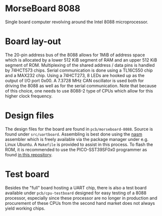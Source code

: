 # MorseBoard 8088

Single board computer revolving around the Intel 8088 microprocessor.

# Board lay-out
The 20-pin address bus of the 8088 allows for 1MiB of address space which is
allocated by a lower 512 KiB segment of RAM and an upper 512 KiB segment of ROM.
Multiplexing of the shared address / data pins is handled by 74HCT573 chips.
Serial communication is done using a TL16C550 chip and a MAX232 chip. Using a
74HCT273, 8 LEDs are hooked up as the output of I/O port 0x00. A 7.3728 MHz CAN
oscillator is used both for driving the 8088 as well as for the serial
communication. Note that because of this choice, one needs to use 8088-2 type of
CPUs which allow for this higher clock frequency.

# Design files
The design files for the board are found in `pcb/morseboard-8088`. Source is
found under `src/uartboard`. Assembling is best done using the
[nasm](https://www.nasm.us/) assembler which is freely available via the package
manager under e.g. Linux Ubuntu. A `Makefile` is provided to assist in this
process. To flash the ROM, it is recommended to use the PICO-SST39SF0x0 programmer
as found [in this repository](https://github.com/ifilot/pico-sst39sf0x0-programmer).

# Test board
Besides the "full" board hosting a UART chip, there is also a test board available
under `pcb/cpu-testboard` designed for easy testing of a 8088 processor, especially
since these processor are no longer in production and procurement of these CPUs
from the second hand market does not always yield working chips.